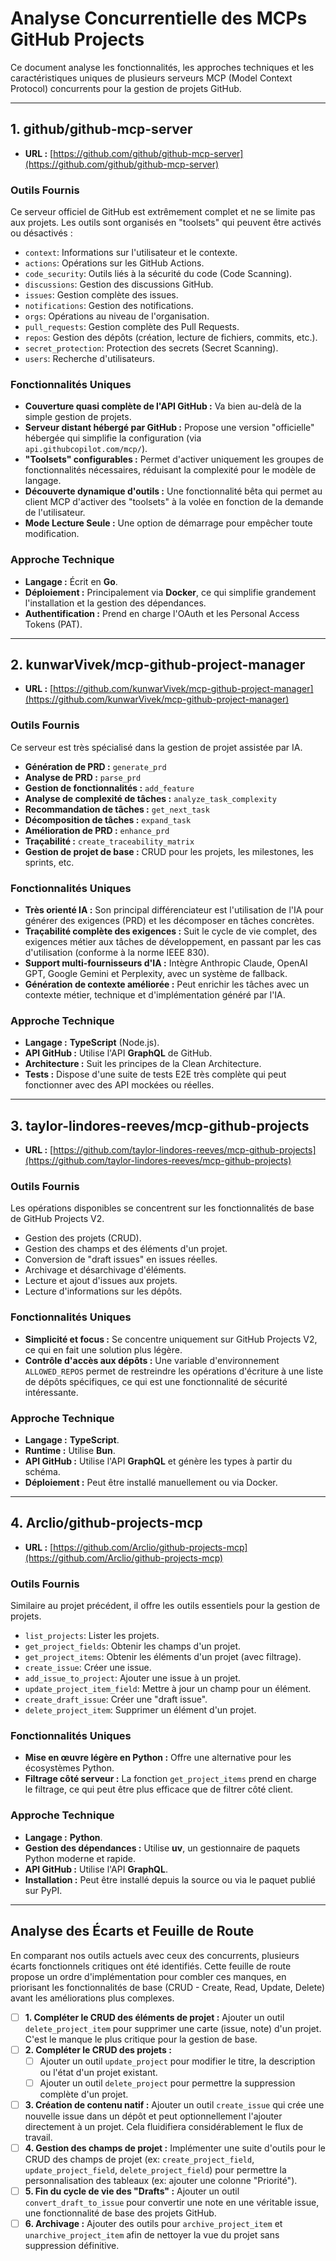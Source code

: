 # Analyse Concurrentielle des MCPs GitHub Projects

Ce document analyse les fonctionnalités, les approches techniques et les caractéristiques uniques de plusieurs serveurs MCP (Model Context Protocol) concurrents pour la gestion de projets GitHub.

---

## 1. github/github-mcp-server

*   **URL :** [https://github.com/github/github-mcp-server](https://github.com/github/github-mcp-server)

### Outils Fournis

Ce serveur officiel de GitHub est extrêmement complet et ne se limite pas aux projets. Les outils sont organisés en "toolsets" qui peuvent être activés ou désactivés :
*   `context`: Informations sur l'utilisateur et le contexte.
*   `actions`: Opérations sur les GitHub Actions.
*   `code_security`: Outils liés à la sécurité du code (Code Scanning).
*   `discussions`: Gestion des discussions GitHub.
*   `issues`: Gestion complète des issues.
*   `notifications`: Gestion des notifications.
*   `orgs`: Opérations au niveau de l'organisation.
*   `pull_requests`: Gestion complète des Pull Requests.
*   `repos`: Gestion des dépôts (création, lecture de fichiers, commits, etc.).
*   `secret_protection`: Protection des secrets (Secret Scanning).
*   `users`: Recherche d'utilisateurs.

### Fonctionnalités Uniques

*   **Couverture quasi complète de l'API GitHub :** Va bien au-delà de la simple gestion de projets.
*   **Serveur distant hébergé par GitHub :** Propose une version "officielle" hébergée qui simplifie la configuration (via `api.githubcopilot.com/mcp/`).
*   **"Toolsets" configurables :** Permet d'activer uniquement les groupes de fonctionnalités nécessaires, réduisant la complexité pour le modèle de langage.
*   **Découverte dynamique d'outils :** Une fonctionnalité bêta qui permet au client MCP d'activer des "toolsets" à la volée en fonction de la demande de l'utilisateur.
*   **Mode Lecture Seule :** Une option de démarrage pour empêcher toute modification.

### Approche Technique

*   **Langage :** Écrit en **Go**.
*   **Déploiement :** Principalement via **Docker**, ce qui simplifie grandement l'installation et la gestion des dépendances.
*   **Authentification :** Prend en charge l'OAuth et les Personal Access Tokens (PAT).

---

## 2. kunwarVivek/mcp-github-project-manager

*   **URL :** [https://github.com/kunwarVivek/mcp-github-project-manager](https://github.com/kunwarVivek/mcp-github-project-manager)

### Outils Fournis

Ce serveur est très spécialisé dans la gestion de projet assistée par IA.
*   **Génération de PRD :** `generate_prd`
*   **Analyse de PRD :** `parse_prd`
*   **Gestion de fonctionnalités :** `add_feature`
*   **Analyse de complexité de tâches :** `analyze_task_complexity`
*   **Recommandation de tâches :** `get_next_task`
*   **Décomposition de tâches :** `expand_task`
*   **Amélioration de PRD :** `enhance_prd`
*   **Traçabilité :** `create_traceability_matrix`
*   **Gestion de projet de base :** CRUD pour les projets, les milestones, les sprints, etc.

### Fonctionnalités Uniques

*   **Très orienté IA :** Son principal différenciateur est l'utilisation de l'IA pour générer des exigences (PRD) et les décomposer en tâches concrètes.
*   **Traçabilité complète des exigences :** Suit le cycle de vie complet, des exigences métier aux tâches de développement, en passant par les cas d'utilisation (conforme à la norme IEEE 830).
*   **Support multi-fournisseurs d'IA :** Intègre Anthropic Claude, OpenAI GPT, Google Gemini et Perplexity, avec un système de fallback.
*   **Génération de contexte améliorée :** Peut enrichir les tâches avec un contexte métier, technique et d'implémentation généré par l'IA.

### Approche Technique

*   **Langage :** **TypeScript** (Node.js).
*   **API GitHub :** Utilise l'API **GraphQL** de GitHub.
*   **Architecture :** Suit les principes de la Clean Architecture.
*   **Tests :** Dispose d'une suite de tests E2E très complète qui peut fonctionner avec des API mockées ou réelles.

---

## 3. taylor-lindores-reeves/mcp-github-projects

*   **URL :** [https://github.com/taylor-lindores-reeves/mcp-github-projects](https://github.com/taylor-lindores-reeves/mcp-github-projects)

### Outils Fournis

Les opérations disponibles se concentrent sur les fonctionnalités de base de GitHub Projects V2.
*   Gestion des projets (CRUD).
*   Gestion des champs et des éléments d'un projet.
*   Conversion de "draft issues" en issues réelles.
*   Archivage et désarchivage d'éléments.
*   Lecture et ajout d'issues aux projets.
*   Lecture d'informations sur les dépôts.

### Fonctionnalités Uniques

*   **Simplicité et focus :** Se concentre uniquement sur GitHub Projects V2, ce qui en fait une solution plus légère.
*   **Contrôle d'accès aux dépôts :** Une variable d'environnement `ALLOWED_REPOS` permet de restreindre les opérations d'écriture à une liste de dépôts spécifiques, ce qui est une fonctionnalité de sécurité intéressante.

### Approche Technique

*   **Langage :** **TypeScript**.
*   **Runtime :** Utilise **Bun**.
*   **API GitHub :** Utilise l'API **GraphQL** et génère les types à partir du schéma.
*   **Déploiement :** Peut être installé manuellement ou via Docker.

---

## 4. Arclio/github-projects-mcp

*   **URL :** [https://github.com/Arclio/github-projects-mcp](https://github.com/Arclio/github-projects-mcp)

### Outils Fournis

Similaire au projet précédent, il offre les outils essentiels pour la gestion de projets.
*   `list_projects`: Lister les projets.
*   `get_project_fields`: Obtenir les champs d'un projet.
*   `get_project_items`: Obtenir les éléments d'un projet (avec filtrage).
*   `create_issue`: Créer une issue.
*   `add_issue_to_project`: Ajouter une issue à un projet.
*   `update_project_item_field`: Mettre à jour un champ pour un élément.
*   `create_draft_issue`: Créer une "draft issue".
*   `delete_project_item`: Supprimer un élément d'un projet.

### Fonctionnalités Uniques

*   **Mise en œuvre légère en Python :** Offre une alternative pour les écosystèmes Python.
*   **Filtrage côté serveur :** La fonction `get_project_items` prend en charge le filtrage, ce qui peut être plus efficace que de filtrer côté client.

### Approche Technique

*   **Langage :** **Python**.
*   **Gestion des dépendances :** Utilise **uv**, un gestionnaire de paquets Python moderne et rapide.
*   **API GitHub :** Utilise l'API **GraphQL**.
*   **Installation :** Peut être installé depuis la source ou via le paquet publié sur PyPI.

---

## Analyse des Écarts et Feuille de Route

En comparant nos outils actuels avec ceux des concurrents, plusieurs écarts fonctionnels critiques ont été identifiés. Cette feuille de route propose un ordre d'implémentation pour combler ces manques, en priorisant les fonctionnalités de base (CRUD - Create, Read, Update, Delete) avant les améliorations plus complexes.

- [ ] **1. Compléter le CRUD des éléments de projet :** Ajouter un outil `delete_project_item` pour supprimer une carte (issue, note) d'un projet. C'est le manque le plus critique pour la gestion de base.
- [ ] **2. Compléter le CRUD des projets :**
    - [ ] Ajouter un outil `update_project` pour modifier le titre, la description ou l'état d'un projet existant.
    - [ ] Ajouter un outil `delete_project` pour permettre la suppression complète d'un projet.
- [ ] **3. Création de contenu natif :** Ajouter un outil `create_issue` qui crée une nouvelle issue dans un dépôt et peut optionnellement l'ajouter directement à un projet. Cela fluidifiera considérablement le flux de travail.
- [ ] **4. Gestion des champs de projet :** Implémenter une suite d'outils pour le CRUD des champs de projet (ex: `create_project_field`, `update_project_field`, `delete_project_field`) pour permettre la personnalisation des tableaux (ex: ajouter une colonne "Priorité").
- [ ] **5. Fin du cycle de vie des "Drafts" :** Ajouter un outil `convert_draft_to_issue` pour convertir une note en une véritable issue, une fonctionnalité de base des projets GitHub.
- [ ] **6. Archivage :** Ajouter des outils pour `archive_project_item` et `unarchive_project_item` afin de nettoyer la vue du projet sans suppression définitive.